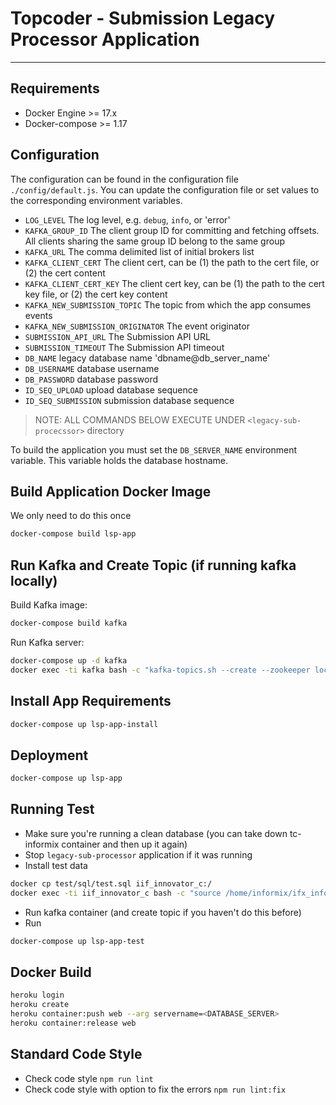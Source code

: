 # Topcoder - Submission Legacy Processor Application
----------------------

## Requirements

- Docker Engine >= 17.x
- Docker-compose >= 1.17

## Configuration

The configuration can be found in the configuration file `./config/default.js`.
You can update the configuration file or set values to the corresponding environment variables.

- `LOG_LEVEL` The log level, e.g. `debug`, `info`, or 'error'
- `KAFKA_GROUP_ID` The client group ID for committing and fetching offsets. All clients sharing the same group ID belong to the same group
- `KAFKA_URL` The comma delimited list of initial brokers list
- `KAFKA_CLIENT_CERT` The client cert, can be (1) the path to the cert file, or (2) the cert content
- `KAFKA_CLIENT_CERT_KEY` The client cert key, can be (1) the path to the cert key file, or (2) the cert key content
- `KAFKA_NEW_SUBMISSION_TOPIC` The topic from which the app consumes events
- `KAFKA_NEW_SUBMISSION_ORIGINATOR` The event originator
- `SUBMISSION_API_URL` The Submission API URL
- `SUBMISSION_TIMEOUT` The Submission API timeout
- `DB_NAME` legacy database name 'dbname@db_server_name'
- `DB_USERNAME` database username
- `DB_PASSWORD` database password
- `ID_SEQ_UPLOAD` upload database sequence
- `ID_SEQ_SUBMISSION` submission database sequence

> NOTE: ALL COMMANDS BELOW EXECUTE UNDER ```<legacy-sub-procecssor>``` directory

To build the application you must set the `DB_SERVER_NAME` environment variable. This variable holds the database hostname.

## Build Application Docker Image
We only need to do this once
```bash
docker-compose build lsp-app
```

## Run Kafka and Create Topic (if running kafka locally)

Build Kafka image:
```bash
docker-compose build kafka
```

Run Kafka server:
```bash
docker-compose up -d kafka
docker exec -ti kafka bash -c "kafka-topics.sh --create --zookeeper localhost:2181 --replication-factor 1 --partitions 1 --topic new-submission-topic"
```

## Install App Requirements
```bash
docker-compose up lsp-app-install
```

## Deployment
```bash
docker-compose up lsp-app
```

## Running Test
- Make sure you're running a clean database (you can take down tc-informix container and then up it again)
- Stop `legacy-sub-processor` application if it was running
- Install test data
```bash
docker cp test/sql/test.sql iif_innovator_c:/
docker exec -ti iif_innovator_c bash -c "source /home/informix/ifx_informixoltp_tcp.env && dbaccess - /test.sql"
```
- Run kafka container (and create topic if you haven't do this before)
- Run
```bash
docker-compose up lsp-app-test
```

## Docker Build

```bash
heroku login
heroku create
heroku container:push web --arg servername=<DATABASE_SERVER>
heroku container:release web
```

## Standard Code Style

- Check code style `npm run lint`
- Check code style with option to fix the errors `npm run lint:fix`
